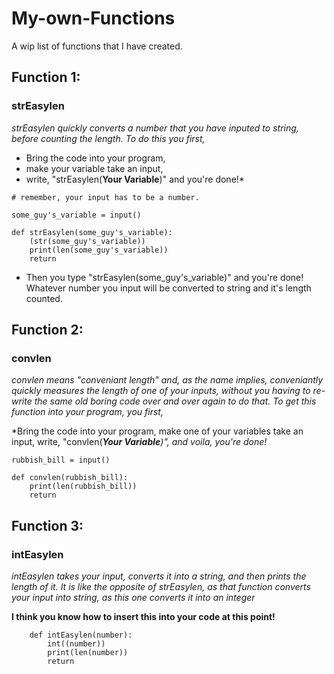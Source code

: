 # My-own-Functions
A wip list of functions that I have created.

## Function 1:

### strEasylen

*strEasylen quickly converts a number that you have inputed to string, before counting the length. To do this you first,*

* Bring the code into your program,
* make your variable take an input,
* write, "strEasylen(****Your Variable****)" and you're done!*

```
# remember, your input has to be a number.

some_guy's_variable = input()

def strEasylen(some_guy's_variable):
    (str(some_guy's_variable))
    print(len(some_guy's_variable))
    return
```

* Then you type "strEasylen(some_guy's_variable)" and you're done! Whatever number you input will be converted to string and it's length counted. 

## Function 2:

### convlen

*convlen means "conveniant length" and, as the name implies, conveniantly quickly measures the length of one of your inputs, without you having to re-write the same old boring code over and over again to do that. To get this function into your program, you first,*

*Bring the code into your program, make one of your variables take an input, write, "convlen(****Your Variable***)", and voila, you're done!*

```
rubbish_bill = input()

def convlen(rubbish_bill):
    print(len(rubbish_bill))
    return
```

## Function 3:

### intEasylen

*intEasylen takes your input, converts it into a string, and then prints the length of it. It is like the opposite of strEasylen, as that function converts your input into string, as this one converts it into an integer*

 ****I think you know how to insert this into your code at this point!****


```
    def intEasylen(number):
        int((number))
        print(len(number))
        return
```        
